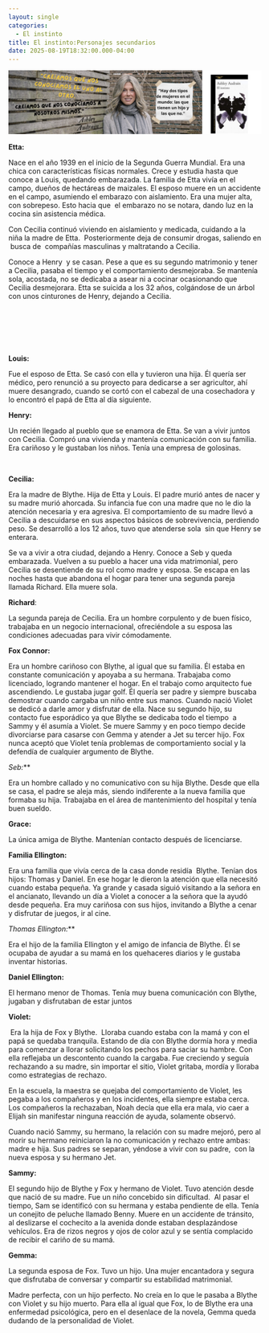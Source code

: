 ```yaml
---
layout: single
categories:
  - El instinto
title: El instinto:Personajes secundarios
date: 2025-08-19T18:32:00.000-04:00
---
```

![](/assets/img/banner-el-instinto.png)

**Etta:** 






Nace en el año 1939 en el inicio
de la Segunda Guerra Mundial. Era una chica con características físicas
normales. Crece y estudia hasta que conoce a Louis, quedando embarazada. La
familia de Etta vivía en el campo, dueños de hectáreas de maizales. El esposo
muere en un accidente en el campo, asumiendo el embarazo con aislamiento. Era
una mujer alta, con sobrepeso. Esto hacia que 
el embarazo no se notara, dando luz en la cocina sin asistencia médica.

Con Cecilia continuó viviendo en
aislamiento y medicada, cuidando a la niña la madre de Etta.  Posteriormente deja de consumir drogas,
saliendo en  busca de  compañías masculinas y maltratando a
Cecilia.  

Conoce a Henry  y se casan. Pese a que es su segundo
matrimonio y tener a Cecilia, pasaba el tiempo y el comportamiento desmejoraba.
Se mantenía sola, acostada, no se dedicaba a asear ni a cocinar ocasionando que
Cecilia desmejorara. Etta se suicida a los 32 años, colgándose de un árbol con
unos cinturones de Henry, dejando a Cecilia.

 

 

 

**Louis:** 

Fue el esposo de Etta. Se casó con
ella y tuvieron una hija. Él quería ser médico, pero renunció a su proyecto
para dedicarse a ser agricultor, ahí muere desangrado, cuando se cortó con el
cabezal de una cosechadora y lo encontró el papá de Etta al día siguiente.

**Henry:** 

Un recién llegado al pueblo que se
enamora de Etta. Se van a vivir juntos con Cecilia. Compró una vivienda y
mantenía comunicación con su familia. Era cariñoso y le gustaban los niños.
Tenía una empresa de golosinas.

 

**Cecilia:** 

Era la madre de Blythe. Hija de
Etta y Louis. El padre murió antes de nacer y su madre murió ahorcada. Su
infancia fue con una madre que no le dio la atención necesaria y era agresiva. El comportamiento de su madre llevó a
Cecilia a descuidarse en sus aspectos básicos de sobrevivencia, perdiendo peso.
Se desarrolló a los 12 años, tuvo que
atenderse sola  sin que Henry se
enterara. 

Se va a vivir a otra ciudad,
dejando a Henry. Conoce a Seb y queda embarazada. Vuelven a su pueblo a hacer
una vida matrimonial, pero Cecilia se desentiende de su rol como madre y
esposa. Se escapa en las noches hasta que abandona el hogar para tener una
segunda pareja llamada Richard. Ella muere sola.

**Richard**:  

La segunda pareja de Cecilia. Era
un hombre corpulento y de buen físico, trabajaba en un negocio internacional,
ofreciéndole a su esposa las condiciones adecuadas para vivir cómodamente.

**Fox Connor:**  

Era un hombre cariñoso con Blythe,
al igual que su familia. Él estaba en constante comunicación y apoyaba a su
hermana. Trabajaba como licenciado, logrando mantener el hogar. En el trabajo
como arquitecto fue ascendiendo. Le gustaba jugar golf. Él quería ser padre y
siempre buscaba demostrar cuando cargaba un niño entre sus manos. Cuando nació
Violet se dedicó a darle amor y disfrutar de ella. Nace su segundo hijo, su
contacto fue esporádico ya que Blythe se dedicaba todo el tiempo  a Sammy y él asumía a Violet. Se muere Sammy
y en poco tiempo decide divorciarse para casarse con Gemma y atender a Jet su
tercer hijo. Fox nunca aceptó que Violet tenía problemas de comportamiento
social y la defendía de cualquier argumento de Blythe. 

**Seb*:***

Era un hombre callado y no
comunicativo con su hija Blythe. Desde que ella se casa, el padre se aleja más,
siendo indiferente a la nueva familia que formaba su hija. Trabajaba en el área
de mantenimiento del hospital y tenía buen sueldo.

**Grace:** 

La única amiga de Blythe.
Mantenían contacto después de licenciarse. 


**Familia Ellington:** 

Era una familia que vivía cerca de la casa donde residía  Blythe. Tenían dos hijos: Thomas y Daniel. En
ese hogar le dieron la atención que ella necesitó cuando estaba pequeña. Ya
grande y casada siguió visitando a la señora en el ancianato, llevando un día a
Violet a conocer a la señora que la ayudó desde pequeña. Era muy cariñosa con
sus hijos, invitando a Blythe a cenar y disfrutar de juegos, ir al cine.

**Thomas Ellington*:*** 

Era el hijo de la familia Ellington y el amigo de infancia de
Blythe. Él se ocupaba de ayudar a su mamá en los quehaceres diarios y le
gustaba inventar historias.

**Daniel Ellington:** 

El hermano menor de Thomas. Tenía muy buena comunicación con
Blythe, jugaban y disfrutaban de estar juntos

**Violet:**

 Era la hija de Fox y
Blythe.  Lloraba cuando estaba con la mamá
y con el papá se quedaba tranquila. Estando de día con Blythe dormía hora y
media para comenzar a llorar solicitando los pechos para saciar su hambre. Con
ella reflejaba un descontento cuando la cargaba. Fue creciendo y seguía
rechazando a su madre, sin importar el sitio, Violet gritaba, mordía y lloraba
como estrategias de rechazo.

En la escuela, la maestra se quejaba del comportamiento de
Violet, les pegaba a los compañeros y en los incidentes, ella siempre estaba
cerca. Los compañeros la rechazaban, Noah decía que ella era mala, vio caer a
Elijah sin manifestar ninguna reacción de ayuda, solamente observó. 

Cuando nació Sammy, su hermano, la relación con su madre
mejoró, pero al morir su hermano reiniciaron la no comunicación y rechazo entre
ambas: madre e hija. Sus padres se separan, yéndose a vivir con su padre,  con la nueva esposa y su hermano Jet. 

**Sammy:**  

El segundo hijo de Blythe y Fox y hermano de Violet. Tuvo
atención desde que nació de su madre. Fue un niño concebido sin dificultad.  Al pasar el tiempo, Sam se identificó con su
hermana y estaba pendiente de ella. Tenía un conejito de peluche llamado Benny.
Muere en un accidente de tránsito, al deslizarse el cochecito a la avenida donde
estaban desplazándose vehículos. Era de rizos negros y ojos de color azul y se
sentía complacido de recibir el cariño de su mamá.

**Gemma:** 

La segunda esposa de Fox. Tuvo un hijo. Una mujer encantadora
y segura que disfrutaba de conversar y compartir su estabilidad matrimonial. 

Madre perfecta, con un hijo perfecto. No creía en lo que le
pasaba a Blythe con Violet y su hijo muerto. Para ella al igual que Fox, lo de
Blythe era una enfermedad psicológica, pero en el desenlace de la novela, Gemma
queda dudando de la personalidad de Violet.

